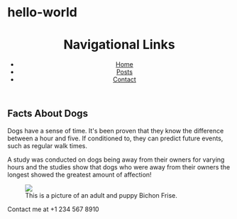 # hello-world
<!--Just another repository I'm new to coding and computer science, and I'm excited to learn new things. Let's see what I can do and if this works correctly with hello-world-->
<!DOCTYPE html>
<html>
  <body>
    <header>
      <h1>Navigational Links</h1>
      <nav>
        <ul>
          <li><a href="#home">Home</a></li>
          <li><a href="#posts">Posts</a></li>
          <li><a href="#contact">Contact</a></li>
        </ul>
      </nav>
    </header>
    <main>
      <section>
        <h2>Facts About Dogs</h2>
        <article>
          <p>Dogs have a sense of time. It's been proven that they know the difference between a hour and five. If conditioned to, they can predict future events, such as regular walk times.</p>
        </article>
        <aside>
          <p>A study was conducted on dogs being away from their owners for varying hours and the studies show that dogs who were away from their owners the longest showed the greatest amount of affection!</p> 
        </aside>
      </section>   
      <figure>
        <img src="https://i.ytimg.com/vi/C1j0hrEUGzM/maxresdefault.jpg"/>
        <figcaption>This is a picture of an adult and puppy Bichon Frise.
        </figcaption>
      </figure>
    </main>
    <footer>
      <p>Contact me at +1 234 567 8910 </p>
    </footer>
  </body>
</html>
